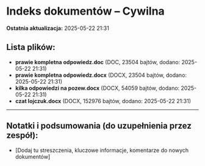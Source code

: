 # Indeks dokumentów – Cywilna

**Ostatnia aktualizacja:** 2025-05-22 21:31

## Lista plików:

- **prawie kompletna odpowiedz.doc** (DOC, 23504 bajtów, dodano: 2025-05-22 21:31)
- **prawie kompletna odpowiedz.docx** (DOCX, 23504 bajtów, dodano: 2025-05-22 21:31)
- **kilka odpowiedzi na pozew.docx** (DOCX, 54059 bajtów, dodano: 2025-05-22 21:31)
- **czat lojczuk.docx** (DOCX, 152976 bajtów, dodano: 2025-05-22 21:31)

---
## Notatki i podsumowania (do uzupełnienia przez zespół):

- [Dodaj tu streszczenia, kluczowe informacje, komentarze do nowych dokumentów]
